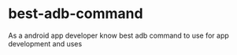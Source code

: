 # best-adb-command
As a android app developer know best adb command to use for app development and uses
